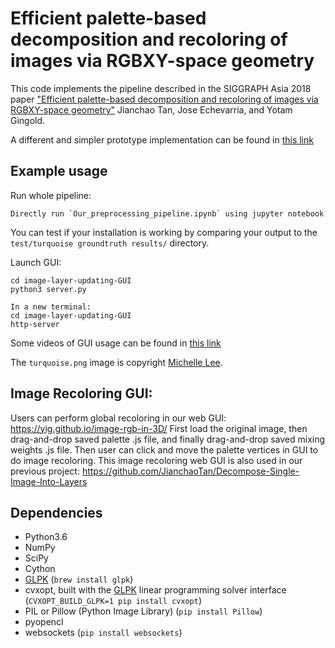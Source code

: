 # Efficient palette-based decomposition and recoloring of images via RGBXY-space geometry


This code implements the pipeline described in the SIGGRAPH Asia 2018 paper ["Efficient palette-based decomposition and recoloring of images via RGBXY-space geometry"](https://cragl.cs.gmu.edu/fastlayers/) Jianchao Tan, Jose Echevarria, and Yotam Gingold.

A different and simpler prototype implementation can be found in [this link](https://cragl.cs.gmu.edu/fastlayers/RGBXY_weights.py)

## Example usage

Run whole pipeline:

    Directly run `Our_preprocessing_pipeline.ipynb` using jupyter notebook

You can test if your installation is working by comparing your output to the `test/turquoise groundtruth results/` directory.

Launch GUI:

    cd image-layer-updating-GUI
    python3 server.py

    In a new terminal:
    cd image-layer-updating-GUI
    http-server

Some videos of GUI usage can be found in [this link](https://cragl.cs.gmu.edu/fastlayers/)

The `turquoise.png` image is copyright [Michelle Lee](https://cargocollective.com/michellelee).


## Image Recoloring GUI:

Users can perform global recoloring in our web GUI: https://yig.github.io/image-rgb-in-3D/
First load the original image, then drag-and-drop saved palette .js file, and finally drag-and-drop saved mixing weights .js file. Then user can click and move the palette vertices in GUI to do image recoloring.
This image recoloring web GUI is also used in our previous project: https://github.com/JianchaoTan/Decompose-Single-Image-Into-Layers


## Dependencies
* Python3.6
* NumPy
* SciPy
* Cython
* [GLPK](https://www.gnu.org/software/glpk/) (`brew install glpk`)
* cvxopt, built with the [GLPK](https://www.gnu.org/software/glpk/) linear programming solver interface (`CVXOPT_BUILD_GLPK=1 pip install cvxopt`)
* PIL or Pillow (Python Image Library) (`pip install Pillow`)
* pyopencl
* websockets (`pip install websockets`)
